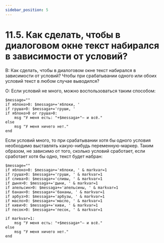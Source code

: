 ```yaml
---
sidebar_position: 5
---
```


# 11.5. Как сделать, чтобы в диалоговом окне текст набирался в зависимости от условий?
<!-- [:faq_11_05] -->
В: Как сделать, чтобы в диалоговом окне текст набирался в зависимости от условий? Чтобы при срабатывании одного или обоих условий текст в любом случае выводился?

О:
Если условий не много, можно воспользоваться таким способом:

```qsp
$message=""
if яблоко>0: $messaga+='яблоки, ' 
if груша>0: $messaga+='груши, ' 
if яблоко>0 or груша>0:
	msg "У меня есть: "+$messaga+"— и всё."
else
	msg "У меня ничего нет."
end
```

Если условий много, то при срабатывании хотя бы одного условия необходимо выставлять какую-нибудь переменную-маркер. Таким образом, не зависимо от того, сколько условий сработает, если сработает хотя бы одно, текст будет набран:

```qsp
$message=""
if яблоко>0: $messaga+='яблоки, ' & markvar=1
if груша>0: $messaga+='груши, ' & markvar=1
if слива>0: $messaga+='сливы, ' & markvar=1
if дыня>0: $messaga+='дыни, ' & markvar=1
if апельсин>0: $messaga+='апельсины, ' & markvar=1
if банан>0: $messaga+='бананы, ' & markvar=1
if арбуз>0: $messaga+='арбузы, ' & markvar=1
if масло>0: $messaga+='масло, ' & markvar=1
if киви>0: $messaga+='киви, ' & markvar=1
if песок>0: $messaga+='песок, ' & markvar=1

if markvar=1:
	msg "У меня есть: "+$messaga+"— и всё."
else
	msg "У меня ничего нет."
end
```
